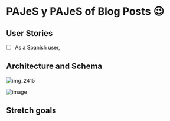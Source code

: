 # PAJeS y PAJeS of Blog Posts :wink:

## User Stories

- [ ] As a Spanish user,

## Architecture and Schema

![img_2415](https://cloud.githubusercontent.com/assets/20152018/24704549/0e1c4754-1a00-11e7-9d1f-b42a71589942.JPG)

![image](https://cloud.githubusercontent.com/assets/20152018/24704641/728a2602-1a00-11e7-91f3-7f47a844a46d.png)

## Stretch goals
